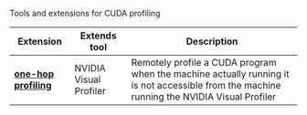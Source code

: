 
Tools and extensions for CUDA profiling

Extension | Extends tool | Description
--------- | ------------ | -----------
**[one-hop profiling](/one_hop_profiling)** | NVIDIA Visual Profiler | Remotely profile a CUDA program when the machine actually running it is not accessible from the machine running the NVIDIA Visual Profiler
